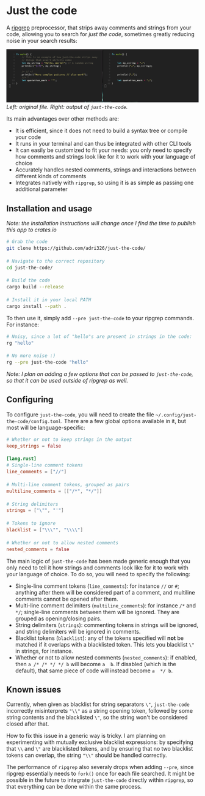 # Just the code

A [ripgrep](https://github.com/BurntSushi/ripgrep) preprocessor, that strips away comments and strings from your code,
allowing you to search for *just the code*, sometimes greatly reducing noise in your search results:

![Example output of just-the-code](./assets/output-example.png)
*Left: original file. Right: output of `just-the-code`.*

Its main advantages over other methods are:

- It is efficient, since it does not need to build a syntax tree or compile your code
- It runs in your terminal and can thus be integrated with other CLI tools
- It can easily be customized to fit your needs: you only need to specify how comments and strings look like for it to work with your language of choice
- Accurately handles nested comments, strings and interactions between different kinds of comments
- Integrates natively with `ripgrep`, so using it is as simple as passing one additional parameter

## Installation and usage

*Note: the installation instructions will change once I find the time to publish this app to crates.io*

```sh
# Grab the code
git clone https://github.com/adri326/just-the-code/

# Navigate to the correct repository
cd just-the-code/

# Build the code
cargo build --release

# Install it in your local PATH
cargo install --path .
```

To then use it, simply add `--pre just-the-code` to your ripgrep commands. For instance:

```sh
# Noisy, since a lot of "hello"s are present in strings in the code:
rg "hello"

# No more noise :)
rg --pre just-the-code "hello"
```

*Note: I plan on adding a few options that can be passed to `just-the-code`, so that it can be used outside of ripgrep as well.*

## Configuring

To configure `just-the-code`, you will need to create the file `~/.config/just-the-code/config.toml`.
There are a few global options available in it, but most will be language-specific:

```toml
# Whether or not to keep strings in the output
keep_strings = false

[lang.rust]
# Single-line comment tokens
line_comments = ["//"]

# Multi-line comment tokens, grouped as pairs
multiline_comments = [["/*", "*/"]]

# String delimiters
strings = ["\"", "'"]

# Tokens to ignore
blacklist = ["\\\"", "\\\\"]

# Whether or not to allow nested comments
nested_comments = false
```

The main logic of `just-the-code` has been made generic enough that you only need to tell it how strings and comments
look like for it to work with your language of choice. To do so, you will need to specify the following:

- Single-line comment tokens (`line_comments`): for instance `//` or `#`; anything after them will be considered part of a comment,
and multiline comments cannot be opened after them.
- Multi-line comment delimiters (`multiline_comments`): for instance `/*` and `*/`;
single-line comments between them will be ignored. They are grouped as opening/closing pairs.
- String delimiters (`strings`): commenting tokens in strings will be ignored, and string delimiters will be ignored in comments.
- Blacklist tokens (`blacklist`): any of the tokens specified will **not** be matched if it overlaps with a blacklisted token.
This lets you blacklist `\"` in strings, for instance.
- Whether or not to allow nested comments (`nested_comments`): if enabled, then `a /* /* */ */ b` will become `a  b`.
If disabled (which is the default), that same piece of code will instead become `a  */ b`.

## Known issues

Currently, when given as blacklist for string separators `\"`,
`just-the-code` incorrectly misinterprets `"\\"` as a string opening token, followed by some string contents and the blacklisted `\"`,
so the string won't be considered closed after that.

How to fix this issue in a generic way is tricky.
I am planning on experimenting with mutually exclusive blacklist expressions:
by specifying that `\\` and `\"` are blacklisted tokens, and by ensuring that no two blacklist tokens can overlap,
the string `"\\"` should be handled correctly.

The performance of `ripgrep` also severaly drops when adding `--pre`, since ripgrep essentially needs to `fork()` once for each file searched.
It might be possible in the future to integrate `just-the-code` directly within `ripgrep`, so that everything can be done within the same process.
